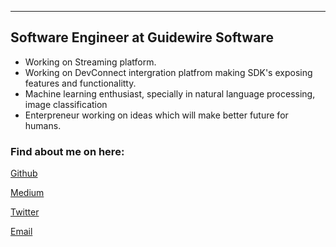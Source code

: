 ---

## Software Engineer at Guidewire Software

- Working on Streaming platform.
- Working on DevConnect intergration platfrom making SDK's exposing features and functionalitty.
- Machine learning enthusiast, specially in natural language processing, image classification
- Enterpreneur working on ideas which will make better future for humans.

### Find about me on here:

[Github](https://github.com/yeshvantbhavnasi)

[Medium](https://medium.com/@yeshvantbhavnas)

[Twitter](https://twitter.com/yeshvantbhavnas)

[Email](mailto:yeshvantbhavnasi@gmail.com)
